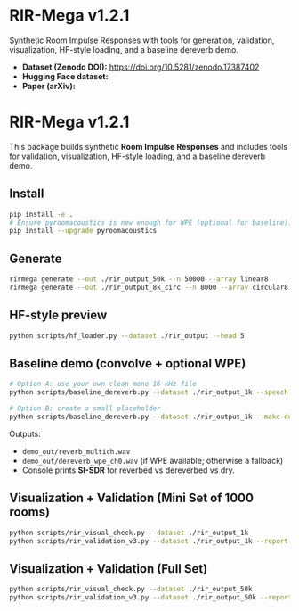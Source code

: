 # RIR-Mega v1.2.1

Synthetic Room Impulse Responses with tools for generation, validation, visualization, HF-style loading, and a baseline dereverb demo.

- **Dataset (Zenodo DOI):** https://doi.org/10.5281/zenodo.17387402  
- **Hugging Face dataset:**  
- **Paper (arXiv):** 


# RIR-Mega v1.2.1

This package builds synthetic **Room Impulse Responses** and includes tools for validation, visualization, HF-style loading, and a baseline dereverb demo.

## Install
```bash
pip install -e .
# Ensure pyroomacoustics is new enough for WPE (optional for baseline):
pip install --upgrade pyroomacoustics
```

## Generate
```bash
rirmega generate --out ./rir_output_50k --n 50000 --array linear8
rirmega generate --out ./rir_output_8k_circ --n 8000 --array circular8 --seed 1000

```

## HF-style preview
```bash
python scripts/hf_loader.py --dataset ./rir_output --head 5
```

## Baseline demo (convolve + optional WPE)
```bash
# Option A: use your own clean mono 16 kHz file
python scripts/baseline_dereverb.py --dataset ./rir_output_1k --speech ./clean.wav --out demo_out

# Option B: create a small placeholder
python scripts/baseline_dereverb.py --dataset ./rir_output_1k --make-dummy --out demo_out
```
Outputs:
- `demo_out/reverb_multich.wav`
- `demo_out/dereverb_wpe_ch0.wav` (if WPE available; otherwise a fallback)
- Console prints **SI-SDR** for reverbed vs dereverbed vs dry.

## Visualization + Validation (Mini Set of 1000 rooms)
```bash
python scripts/rir_visual_check.py --dataset ./rir_output_1k
python scripts/rir_validation_v3.py --dataset ./rir_output_1k --report ./rir_validation_report.csv
```
## Visualization + Validation (Full Set)
```bash
python scripts/rir_visual_check.py --dataset ./rir_output_50k
python scripts/rir_validation_v3.py --dataset ./rir_output_50k --report ./rir_validation_report.csv
```